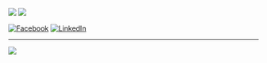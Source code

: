 
![](https://github-readme-stats.vercel.app/api/top-langs/?username=WeaverCraft&theme=dark&hide_border=false&include_all_commits=false&count_private=false&layout=compact)
![](https://github-readme-streak-stats.herokuapp.com/?user=WeaverCraft&theme=dark&hide_border=false)<br/>

[![Facebook](https://img.shields.io/badge/Facebook-%231877F2.svg?logo=Facebook&logoColor=white)](https://www.facebook.com/viktor.hurtig) [![LinkedIn](https://img.shields.io/badge/LinkedIn-%230077B5.svg?logo=linkedin&logoColor=white)](https://www.linkedin.com/in/viktor-hurtig-330547216/) 


---
[![](https://visitcount.itsvg.in/api?id=WeaverCraft&icon=0&color=1)](https://visitcount.itsvg.in)


<!-- Proudly created with GPRM ( https://gprm.itsvg.in ) -->
